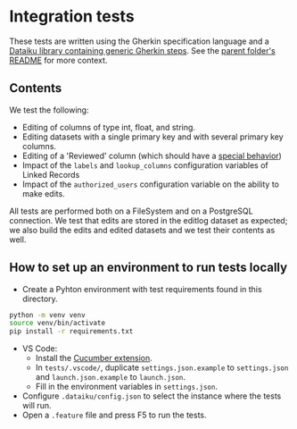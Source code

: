 # Integration tests

These tests are written using the Gherkin specification language and a [Dataiku library containing generic Gherkin steps](https://github.com/dataiku/dss-gherkin-steps/blob/main/README.md). See the [parent folder's README](../README.md) for more context.

## Contents

We test the following:

- Editing of columns of type int, float, and string.
- Editing datasets with a single primary key and with several primary key columns.
- Editing of a 'Reviewed' column (which should have a [special behavior](https://dataiku.github.io/dss-visual-edit/validate#special-behavior-of-the-validation-column-reviewed))
- Impact of the `labels` and `lookup_columns` configuration variables of Linked Records
- Impact of the `authorized_users` configuration variable on the ability to make edits.

All tests are performed both on a FileSystem and on a PostgreSQL connection. We test that edits are stored in the editlog dataset as expected; we also build the edits and edited datasets and we test their contents as well.

## How to set up an environment to run tests locally

- Create a Pyhton environment with test requirements found in this directory.
```bash
python -m venv venv
source venv/bin/activate
pip install -r requirements.txt
```
- VS Code:
  - Install the [Cucumber extension](https://marketplace.visualstudio.com/items?itemName=alexkrechik.cucumberautocomplete).
  - In `tests/.vscode/`, duplicate `settings.json.example` to `settings.json` and `launch.json.example` to `launch.json`.
  - Fill in the environment variables in `settings.json`.
- Configure `.dataiku/config.json` to select the instance where the tests will run.
- Open a `.feature` file and press F5 to run the tests.
